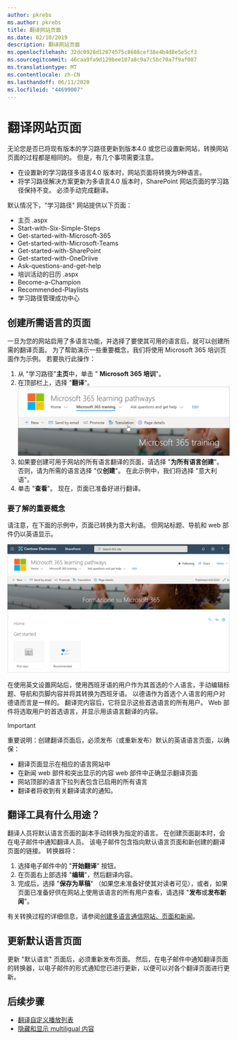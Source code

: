 ```yaml
---
author: pkrebs
ms.author: pkrebs
title: 翻译网站页面
ms.date: 02/10/2019
description: 翻译网站页面
ms.openlocfilehash: 32dc0928d12074575c8608cef38e4b4d0e5e5cf3
ms.sourcegitcommit: 46caa9fa9d129bee107a8c9a7c5bc70a7f9af087
ms.translationtype: MT
ms.contentlocale: zh-CN
ms.lasthandoff: 06/11/2020
ms.locfileid: "44699007"
---
```

# <a name="translate-site-pages"></a>翻译网站页面
无论您是否已将现有版本的学习路径更新到版本4.0 或您已设置新网站，转换网站页面的过程都是相同的。 但是，有几个事项需要注意。 
- 在设置新的学习路径多语言4.0 版本时，网站页面将转换为9种语言。 
- 将学习路径解决方案更新为多语言4.0 版本时，SharePoint 网站页面的学习路径保持不变。 必须手动完成翻译。 

默认情况下，"学习路径" 网站提供以下页面：

- 主页 .aspx
- Start-with-Six-Simple-Steps
- Get-started-with-Microsoft-365
- Get-started-with-Microsoft-Teams
- Get-started-with-SharePoint
- Get-started-with-OneDriive
- Ask-questions-and-get-help
- 培训活动的日历 .aspx
- Become-a-Champion
- Recommended-Playlists
- 学习路径管理成功中心

## <a name="create-pages-for-the-languages-you-want"></a>创建所需语言的页面
一旦为您的网站启用了多语言功能，并选择了要使其可用的语言后，就可以创建所需的翻译页面。 为了帮助演示一些重要概念，我们将使用 Microsoft 365 培训页面作为示例。 若要执行此操作：

1.  从 "学习路径"**主页**中，单击 " **Microsoft 365 培训**"。  
2.  在顶部栏上，选择 "**翻译**"。
![custom_update_ml_transbutton.png](media/custom_update_ml_transbutton.png)
3. 如果要创建可用于网站的所有语言翻译的页面，请选择 "**为所有语言创建**"。 否则，请为所需的语言选择 "仅**创建**"。 在此示例中，我们将选择 "意大利语"。
4.  单击 "**查看**"。 现在，页面已准备好进行翻译。 

### <a name="an-important-concept-to-know"></a>要了解的重要概念
请注意，在下面的示例中，页面已转换为意大利语。 但网站标题、导航和 web 部件仍以英语显示。 

![custom_update_ml_transpgconcept.png](media/custom_update_ml_transpgconcept.png)

 在使用英文设置网站后，使用西班牙语的用户作为其首选的个人语言，手动编辑标题、导航和页脚内容并将其转换为西班牙语。 以德语作为首选个人语言的用户对德语而言是一样的。 翻译完内容后，它将显示这些首选语言的所有用户。 Web 部件将选取用户的首选语言，并显示用该语言翻译的内容。 

> [!IMPORTANT]
> 重要说明：创建翻译页面后，必须发布（或重新发布）默认的英语语言页面，以确保：
- 翻译页面显示在相应的语言网站中
- 在新闻 web 部件和突出显示的内容 web 部件中正确显示翻译页面
- 网站顶部的语言下拉列表包含已启用的所有语言
- 翻译者将收到有关翻译请求的通知。

## <a name="what-does-a-translator-do"></a>翻译工具有什么用途？
翻译人员将默认语言页面的副本手动转换为指定的语言。 在创建页面副本时，会在电子邮件中通知翻译人员。 该电子邮件包含指向默认语言页面和新创建的翻译页面的链接。 转换器将：
1. 选择电子邮件中的 "**开始翻译**" 按钮。
2. 在页面右上部选择 "**编辑**"，然后翻译内容。
3. 完成后，选择 "**保存为草稿**" （如果您未准备好使其对读者可见），或者，如果页面已准备好供在网站上使用该语言的所有用户查看，请选择 "**发布**或**发布新闻**"。

有关转换过程的详细信息，请参阅[创建多语言通信网站、页面和新闻](https://support.office.com/en-us/article/2bb7d610-5453-41c6-a0e8-6f40b3ed750c)。 

## <a name="updating-the-default-language-page"></a>更新默认语言页面
更新 "默认语言" 页面后，必须重新发布页面。 然后，在电子邮件中通知翻译页面的转换器，以电子邮件的形式通知您已进行更新，以便可以对各个翻译页面进行更新。

## <a name="next-steps"></a>后续步骤
- [翻译自定义播放列表](custom_translate_pl_ml.md)
- [隐藏和显示 multiligual 内容](custom_translate_pl_ml.md)
